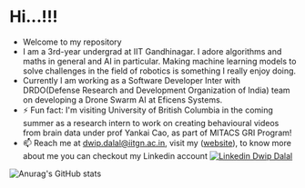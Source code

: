  # Hi...!!!
- Welcome to my repository
- I am a 3rd-year undergrad at IIT Gandhinagar. I adore algorithms and maths in general and AI in particular. Making machine learning models to solve challenges in the field of robotics is something I really enjoy doing.
- Currently I am working as a Software Developer Inter with DRDO(Defense Research and Development Organization of India) team on developing a Drone Swarm AI at Eficens Systems.
- ⚡ Fun fact: I'm visiting University of British Columbia in the coming summer as a research intern to work on creating behavioural videos from brain data under prof Yankai Cao, as part of MITACS GRI Program!
- 📫 Reach me at dwip.dalal@iitgn.ac.in, visit my  ([website](https://dwipddalal.github.io/)), to know more about me you can checkout my Linkedin account [![Linkedin](https://i.stack.imgur.com/gVE0j.png) Dwip Dalal](https://www.linkedin.com/in/dwip-dalal-a7a440190)&nbsp;


![Anurag's GitHub stats](https://github-readme-stats.vercel.app/api?username=dwipddalal&count_private=true&show_icons=true&theme=dark)

<!---
dwipddalal/dwipddalal is a ✨ special ✨ repository because its `README.md` (this file) appears on your GitHub profile.
You can click the Preview link to take a look at your changes.
--->
